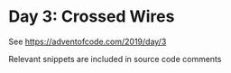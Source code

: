 # Day 3: Crossed Wires

See https://adventofcode.com/2019/day/3

Relevant snippets are included in source code comments
